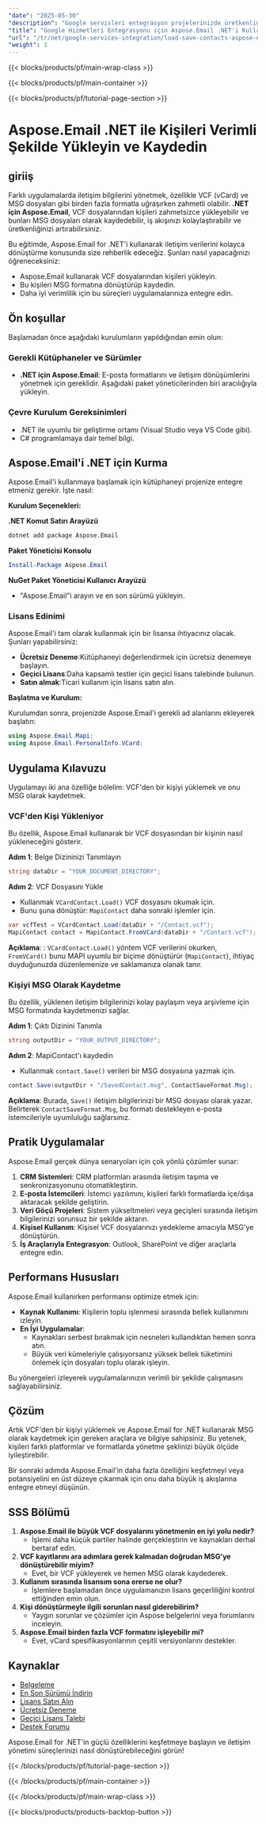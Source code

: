 ```yaml
---
"date": "2025-05-30"
"description": "Google servisleri entegrasyon projelerinizde üretkenliği artırmak için Aspose.Email for .NET'i kullanarak kişileri VCF dosyalarından sorunsuz bir şekilde nasıl yükleyeceğinizi ve bunları MSG olarak nasıl kaydedeceğinizi öğrenin."
"title": "Google Hizmetleri Entegrasyonu için Aspose.Email .NET'i Kullanarak Kişileri Verimli Şekilde Yükleyin ve Kaydedin"
"url": "/tr/net/google-services-integration/load-save-contacts-aspose-email-net/"
"weight": 1
---
```


{{< blocks/products/pf/main-wrap-class >}}

{{< blocks/products/pf/main-container >}}

{{< blocks/products/pf/tutorial-page-section >}}
# Aspose.Email .NET ile Kişileri Verimli Şekilde Yükleyin ve Kaydedin

## giriiş

Farklı uygulamalarda iletişim bilgilerini yönetmek, özellikle VCF (vCard) ve MSG dosyaları gibi birden fazla formatla uğraşırken zahmetli olabilir. **.NET için Aspose.Email**, VCF dosyalarından kişileri zahmetsizce yükleyebilir ve bunları MSG dosyaları olarak kaydedebilir, iş akışınızı kolaylaştırabilir ve üretkenliğinizi artırabilirsiniz.

Bu eğitimde, Aspose.Email for .NET'i kullanarak iletişim verilerini kolayca dönüştürme konusunda size rehberlik edeceğiz. Şunları nasıl yapacağınızı öğreneceksiniz:
- Aspose.Email kullanarak VCF dosyalarından kişileri yükleyin.
- Bu kişileri MSG formatına dönüştürüp kaydedin.
- Daha iyi verimlilik için bu süreçleri uygulamalarınıza entegre edin.

## Ön koşullar

Başlamadan önce aşağıdaki kurulumların yapıldığından emin olun:

### Gerekli Kütüphaneler ve Sürümler
- **.NET için Aspose.Email**: E-posta formatlarını ve iletişim dönüşümlerini yönetmek için gereklidir. Aşağıdaki paket yöneticilerinden biri aracılığıyla yükleyin.

### Çevre Kurulum Gereksinimleri
- .NET ile uyumlu bir geliştirme ortamı (Visual Studio veya VS Code gibi).
- C# programlamaya dair temel bilgi.

## Aspose.Email'i .NET için Kurma

Aspose.Email'i kullanmaya başlamak için kütüphaneyi projenize entegre etmeniz gerekir. İşte nasıl:

**Kurulum Seçenekleri:**

**.NET Komut Satırı Arayüzü**
```bash
dotnet add package Aspose.Email
```

**Paket Yöneticisi Konsolu**
```powershell
Install-Package Aspose.Email
```

**NuGet Paket Yöneticisi Kullanıcı Arayüzü**
- "Aspose.Email"i arayın ve en son sürümü yükleyin.

### Lisans Edinimi

Aspose.Email'i tam olarak kullanmak için bir lisansa ihtiyacınız olacak. Şunları yapabilirsiniz:
- **Ücretsiz Deneme**:Kütüphaneyi değerlendirmek için ücretsiz denemeye başlayın.
- **Geçici Lisans**:Daha kapsamlı testler için geçici lisans talebinde bulunun.
- **Satın almak**:Ticari kullanım için lisans satın alın.

**Başlatma ve Kurulum:**

Kurulumdan sonra, projenizde Aspose.Email'i gerekli ad alanlarını ekleyerek başlatın:

```csharp
using Aspose.Email.Mapi;
using Aspose.Email.PersonalInfo.VCard;
```

## Uygulama Kılavuzu

Uygulamayı iki ana özelliğe bölelim: VCF'den bir kişiyi yüklemek ve onu MSG olarak kaydetmek.

### VCF'den Kişi Yükleniyor

Bu özellik, Aspose.Email kullanarak bir VCF dosyasından bir kişinin nasıl yükleneceğini gösterir.

**Adım 1**: Belge Dizininizi Tanımlayın
```csharp
string dataDir = "YOUR_DOCUMENT_DIRECTORY";
```

**Adım 2**: VCF Dosyasını Yükle
- Kullanmak `VCardContact.Load()` VCF dosyasını okumak için.
- Bunu şuna dönüştür: `MapiContact` daha sonraki işlemler için.

```csharp
var vcfTest = VCardContact.Load(dataDir + "/Contact.vcf");
MapiContact contact = MapiContact.FromVCard(dataDir + "/Contact.vcf");
```

**Açıklama**: : `VCardContact.Load()` yöntem VCF verilerini okurken, `FromVCard()` bunu MAPI uyumlu bir biçime dönüştürür (`MapiContact`), ihtiyaç duyduğunuzda düzenlemenize ve saklamanıza olanak tanır.

### Kişiyi MSG Olarak Kaydetme

Bu özellik, yüklenen iletişim bilgilerinizi kolay paylaşım veya arşivleme için MSG formatında kaydetmenizi sağlar.

**Adım 1**: Çıktı Dizinini Tanımla
```csharp
string outputDir = "YOUR_OUTPUT_DIRECTORY";
```

**Adım 2**: MapiContact'ı kaydedin
- Kullanmak `contact.Save()` verileri bir MSG dosyasına yazmak için.

```csharp
contact.Save(outputDir + "/SavedContact.msg", ContactSaveFormat.Msg);
```

**Açıklama**: Burada, `Save()` iletişim bilgilerinizi bir MSG dosyası olarak yazar. Belirterek `ContactSaveFormat.Msg`, bu formatı destekleyen e-posta istemcileriyle uyumluluğu sağlarsınız.

## Pratik Uygulamalar

Aspose.Email gerçek dünya senaryoları için çok yönlü çözümler sunar:

1. **CRM Sistemleri**: CRM platformları arasında iletişim taşıma ve senkronizasyonunu otomatikleştirin.
2. **E-posta İstemcileri**: İstemci yazılımını, kişileri farklı formatlarda içe/dışa aktaracak şekilde geliştirin.
3. **Veri Göçü Projeleri**: Sistem yükseltmeleri veya geçişleri sırasında iletişim bilgilerinizi sorunsuz bir şekilde aktarın.
4. **Kişisel Kullanım**: Kişisel VCF dosyalarınızı yedekleme amacıyla MSG'ye dönüştürün.
5. **İş Araçlarıyla Entegrasyon**: Outlook, SharePoint ve diğer araçlarla entegre edin.

## Performans Hususları

Aspose.Email kullanırken performansı optimize etmek için:

- **Kaynak Kullanımı**: Kişilerin toplu işlenmesi sırasında bellek kullanımını izleyin.
- **En İyi Uygulamalar**:
  - Kaynakları serbest bırakmak için nesneleri kullandıktan hemen sonra atın.
  - Büyük veri kümeleriyle çalışıyorsanız yüksek bellek tüketimini önlemek için dosyaları toplu olarak işleyin.

Bu yönergeleri izleyerek uygulamalarınızın verimli bir şekilde çalışmasını sağlayabilirsiniz.

## Çözüm

Artık VCF'den bir kişiyi yüklemek ve Aspose.Email for .NET kullanarak MSG olarak kaydetmek için gereken araçlara ve bilgiye sahipsiniz. Bu yetenek, kişileri farklı platformlar ve formatlarda yönetme şeklinizi büyük ölçüde iyileştirebilir.

Bir sonraki adımda Aspose.Email'in daha fazla özelliğini keşfetmeyi veya potansiyelini en üst düzeye çıkarmak için onu daha büyük iş akışlarına entegre etmeyi düşünün.

## SSS Bölümü

1. **Aspose.Email ile büyük VCF dosyalarını yönetmenin en iyi yolu nedir?**
   - İşlemi daha küçük partiler halinde gerçekleştirin ve kaynakları derhal bertaraf edin.
2. **VCF kayıtlarını ara adımlara gerek kalmadan doğrudan MSG'ye dönüştürebilir miyim?**
   - Evet, bir VCF yükleyerek ve hemen MSG olarak kaydederek.
3. **Kullanım sırasında lisansım sona ererse ne olur?**
   - İşlemlere başlamadan önce uygulamanızın lisans geçerliliğini kontrol ettiğinden emin olun.
4. **Kişi dönüştürmeyle ilgili sorunları nasıl giderebilirim?**
   - Yaygın sorunlar ve çözümler için Aspose belgelerini veya forumlarını inceleyin.
5. **Aspose.Email birden fazla VCF formatını işleyebilir mi?**
   - Evet, vCard spesifikasyonlarının çeşitli versiyonlarını destekler.

## Kaynaklar
- [Belgeleme](https://reference.aspose.com/email/net/)
- [En Son Sürümü İndirin](https://releases.aspose.com/email/net/)
- [Lisans Satın Alın](https://purchase.aspose.com/buy)
- [Ücretsiz Deneme](https://releases.aspose.com/email/net/)
- [Geçici Lisans Talebi](https://purchase.aspose.com/temporary-license/)
- [Destek Forumu](https://forum.aspose.com/c/email/10)

Aspose.Email for .NET'in güçlü özelliklerini keşfetmeye başlayın ve iletişim yönetimi süreçlerinizi nasıl dönüştürebileceğini görün!

{{< /blocks/products/pf/tutorial-page-section >}}

{{< /blocks/products/pf/main-container >}}

{{< /blocks/products/pf/main-wrap-class >}}

{{< blocks/products/products-backtop-button >}}
